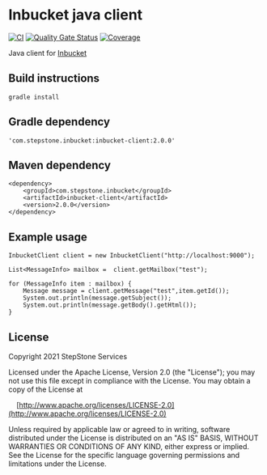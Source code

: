 # Inbucket java client
[![CI](https://github.com/stepstone-tech/inbucket-java-client/actions/workflows/ci.yml/badge.svg?branch=master)](https://github.com/stepstone-tech/inbucket-java-client/actions/workflows/ci.yml) [![Quality Gate Status](https://sonarcloud.io/api/project_badges/measure?project=stepstone-tech_inbucket-java-client&metric=alert_status)](https://sonarcloud.io/dashboard?id=stepstone-tech_inbucket-java-client) [![Coverage](https://sonarcloud.io/api/project_badges/measure?project=stepstone-tech_inbucket-java-client&metric=coverage)](https://sonarcloud.io/dashboard?id=stepstone-tech_inbucket-java-client)

Java client for [Inbucket](https://github.com/jhillyerd/inbucket)

## Build instructions
```
gradle install
```

## Gradle dependency
```
'com.stepstone.inbucket:inbucket-client:2.0.0'
```

## Maven dependency
```
<dependency>
	<groupId>com.stepstone.inbucket</groupId>
	<artifactId>inbucket-client</artifactId>
	<version>2.0.0</version>
</dependency>	
```


## Example usage

```
InbucketClient client = new InbucketClient("http://localhost:9000");

List<MessageInfo> mailbox =  client.getMailbox("test");

for (MessageInfo item : mailbox) {
	Message message = client.getMessage("test",item.getId());
	System.out.println(message.getSubject());
	System.out.println(message.getBody().getHtml());
}
```

## License
Copyright 2021 StepStone Services
    
Licensed under the Apache License, Version 2.0 (the "License");
you may not use this file except in compliance with the License.
You may obtain a copy of the License at
    
&nbsp;&nbsp;&nbsp;&nbsp;[http://www.apache.org/licenses/LICENSE-2.0](http://www.apache.org/licenses/LICENSE-2.0)
    
Unless required by applicable law or agreed to in writing, software
distributed under the License is distributed on an "AS IS" BASIS,
WITHOUT WARRANTIES OR CONDITIONS OF ANY KIND, either express or implied.
See the License for the specific language governing permissions and
limitations under the License.
